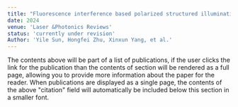 ```yaml
---
title: "Fluorescence interference based polarized structured illumination microscopy for high axial resolution imaging of dipole orientations"
date: 2024
venue: 'Laser &Photonics Reviews'
status: 'currently under revision'
Author: 'Yile Sun, Hongfei Zhu, Xinxun Yang, et al.'
---
```


The contents above will be part of a list of publications, if the user clicks the link for the publication than the contents of section will be rendered as a full page, allowing you to provide more information about the paper for the reader. When publications are displayed as a single page, the contents of the above "citation" field will automatically be included below this section in a smaller font.
